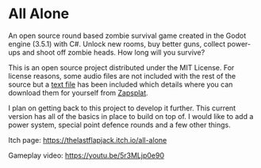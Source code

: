 # All Alone

An open source round based zombie survival game created in the Godot engine (3.5.1) with C#. Unlock new rooms, buy better guns, collect power-ups and shoot off zombie heads. How long will you survive?

This is an open source project distributed under the MIT License. For license reasons, some audio files are not included with the rest of the source but a [text file](/missing_audio_info.txt) has been included which details where you can download them for yourself from [Zapsplat](https://www.zapsplat.com/).

I plan on getting back to this project to develop it further. This current version has all of the basics in place to build on top of. I would like to add a power system, special point defence rounds and a few other things.

Itch page: https://thelastflapjack.itch.io/all-alone

Gameplay video: https://youtu.be/5r3MLjp0e90

